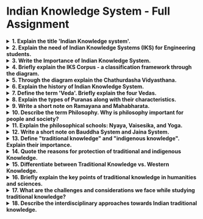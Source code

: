 

# Indian Knowledge System - Full Assignment

<details>
<summary><strong>1. Explain the title 'Indian Knowledge system'.</strong></summary>

## Answer:
- **Meaning**: Refers to India's ancient, indigenous knowledge traditions spanning science, philosophy, art, medicine, and spirituality.
- **Origins**: Rooted in Vedas, Upanishads, Puranas, and ancient practices.
- **Holistic Vision**: Emphasizes balance between human life, nature, and cosmic order.
- **Global Impact**: Contributions like Yoga, Ayurveda, and Mathematics influenced the world.
- **Modern Relevance**: Offers sustainable and ethical approaches to modern challenges.

</details>

<details>
<summary><strong>2. Explain the need of Indian Knowledge Systems (IKS) for Engineering students.</strong></summary>

## Answer:
- Promotes **holistic, ethical engineering solutions**.
- Bridges **ancient wisdom** with **modern technology**.
- Fosters **creativity** and **sustainability thinking**.
- Strengthens **interdisciplinary knowledge**.
- Revives **national pride** in India's scientific contributions.

</details>

<details>
<summary><strong>3. Write the Importance of Indian Knowledge System.</strong></summary>

## Answer:
- Preserves **cultural identity** and **heritage**.
- Provides **sustainable** and **eco-friendly models**.
- Integrates **science and spirituality**.
- Enhances **mental health** and **well-being** (e.g., Yoga, Ayurveda).
- Strengthens **ethical decision-making** in society.

</details>

<details>
<summary><strong>4. Briefly explain the IKS Corpus - a classification framework through the diagram.</strong></summary>

## Answer:
- **IKS Corpus** classifies Indian Knowledge into:
  - Vedic knowledge (Vedas, Vedangas)
  - Philosophical systems
  - Sciences (astronomy, medicine, mathematics)
  - Arts and culture (music, architecture)
- **Diagram**:

Indian Knowledge System │ ├── Vedic Knowledge ├── Sciences ├── Philosophy └── Arts & Culture

</details>

<details>
<summary><strong>5. Through the diagram explain the Chathurdasha Vidyasthana.</strong></summary>

## Answer:
- **Meaning**: 'Fourteen Knowledge Centers' forming the foundation of ancient Indian education.
- **Components**:
  - 4 Vedas
  - 6 Vedangas
  - 4 Upangas

- **Diagram**:

Chathurdasha Vidyasthana │ ├── 4 Vedas (Rig, Sama, Yajur, Atharva) ├── 6 Vedangas (Shiksha, Kalpa, Vyakarana, Nirukta, Chandas, Jyotisha) └── 4 Upangas (Mimamsa, Nyaya, Dharma Shastra, Puranas)

</details>

<details>
<summary><strong>6. Explain the history of Indian Knowledge System.</strong></summary>

## Answer:
- **Ancient Period**: Vedas, Indus Valley innovations.
- **Classical Period**: Rise of philosophy, mathematics (Aryabhata, Panini).
- **Medieval Period**: Continued through Ayurveda, music, temple architecture.
- **Colonial Period**: Decline due to Western domination.
- **Modern Revival**: Renewed focus on Yoga, Ayurveda, Sanskrit.

</details>

<details>
<summary><strong>7. Define the term 'Veda'. Briefly explain the four Vedas.</strong></summary>

## Answer:
- **Veda**: "Knowledge" — Sacred texts of ancient Indian wisdom.
- **Four Vedas**:
  - **Rigveda**: Hymns and praises.
  - **Samaveda**: Musical chants.
  - **Yajurveda**: Ritual formulas.
  - **Atharvaveda**: Practical prayers and magic.

</details>

<details>
<summary><strong>8. Explain the types of Puranas along with their characteristics.</strong></summary>

## Answer:
- **Types**: 18 Mahapuranas and many Upapuranas.
- **Characteristics**:
  - Mythology, history, cosmology.
  - Promote **moral values** and **social ideals**.
  - Examples: Bhagavata Purana, Vishnu Purana, Shiva Purana.

</details>

<details>
<summary><strong>9. Write a short note on Ramayana and Mahabharata.</strong></summary>

## Answer:
- **Ramayana**: Story of Rama's duty, morality, and devotion.
- **Mahabharata**: Epic of Dharma (righteousness), includes Bhagavad Gita.
- Both emphasize **ethical living**, **family duties**, and **cosmic justice**.

</details>

<details>
<summary><strong>10. Describe the term Philosophy. Why is philosophy important for people and society?</strong></summary>

## Answer:
- **Philosophy**: Love of wisdom; study of existence, knowledge, ethics.
- **Importance**:
  - Guides **ethical behavior**.
  - Stimulates **critical thinking**.
  - Builds **cohesive societies** based on moral principles.

</details>

<details>
<summary><strong>11. Explain the philosophical schools: Nyaya, Vaisesika, and Yoga.</strong></summary>

## Answer:
- **Nyaya** (Aksapada Gautama): Logic, reasoning.
- **Vaisesika** (Maharshi Kanada): Atomistic theory of matter.
- **Yoga** (Patanjali): Union of body, mind, and spirit through discipline.

</details>

<details>
<summary><strong>12. Write a short note on Bauddha System and Jaina System.</strong></summary>

## Answer:
- **Bauddha System** (Gautama Buddha): Four Noble Truths, Eightfold Path, non-violence.
- **Jaina System** (Vardhamana Mahavira): Extreme non-violence, truth, celibacy, karma doctrine.

</details>

<details>
<summary><strong>13. Define "traditional knowledge" and "indigenous knowledge". Explain their importance.</strong></summary>

## Answer:
- **Traditional Knowledge**: Passed orally through generations.
- **Indigenous Knowledge**: Community-based knowledge about environment, culture.
- **Importance**:
  - Preserves biodiversity.
  - Guides sustainable living.

</details>

<details>
<summary><strong>14. Quote the reasons for protection of traditional and indigenous Knowledge.</strong></summary>

## Answer:
- **Reasons**:
  - Prevent exploitation.
  - Preserve cultural identity.
  - Ensure benefits to local communities.
  - Support sustainable development.

</details>

<details>
<summary><strong>15. Differentiate between Traditional Knowledge vs. Western Knowledge.</strong></summary>

## Answer:
| Traditional Knowledge | Western Knowledge |
| :--- | :--- |
| Holistic, spiritual-based | Analytical, scientific method |
| Oral transmission | Written documentation |
| Community-focused | Individual-focused |

</details>

<details>
<summary><strong>16. Briefly explain the key points of traditional knowledge in humanities and sciences.</strong></summary>

## Answer:
- **Humanities**: Art, music, philosophy rooted in spirituality.
- **Sciences**: Early contributions in mathematics, metallurgy, medicine.
- **Integration**: Science and art were not separated, fostering holistic development.

</details>

<details>
<summary><strong>17. What are the challenges and considerations we face while studying traditional knowledge?</strong></summary>

## Answer:
- **Challenges**:
  - Oral transmission loss.
  - Western bias in evaluation.
  - Commercial exploitation without community benefit.
- **Considerations**:
  - Respect cultural contexts.
  - Ensure fair intellectual property rights.

</details>

<details>
<summary><strong>18. Describe the interdisciplinary approaches towards Indian traditional knowledge.</strong></summary>

## Answer:
- Combines:
  - **Science and philosophy**.
  - **Art and technology**.
  - **Medicine and spirituality**.
- Encourages **integrated learning** to solve complex modern problems through traditional wisdom.

</details>


